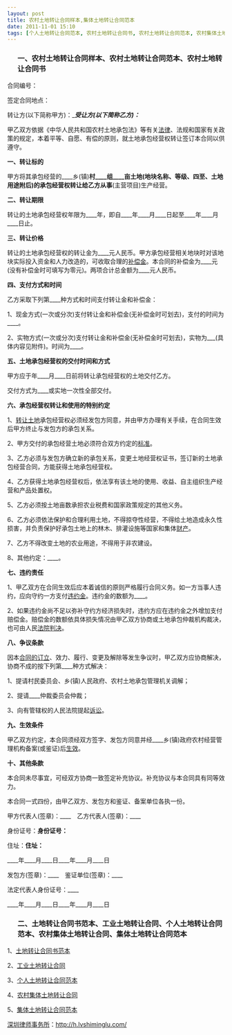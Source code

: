 ```yaml
---
layout: post
title: 农村土地转让合同样本,集体土地转让合同范本
date: 2011-11-01 15:10
tags: [个人土地转让合同范本, 农村土地转让合同书, 农村土地转让合同范本, 农村集体土地转让合同, 土地转让合同书范本, 工业土地转让合同, 深圳合同纠纷律师, 转让合同]
---
```

<ol>
<h3>一、农村土地转让合同样本、农村土地转让合同范本、农村土地转让合同书</h3>
</ol>
合同编号：

签定合同地点：

转让方(以下简称甲方)：____受让方(以下简称乙方)：___

甲乙双方依据《中华人民共和国农村土地承包法》等有关<a href="http://h.lvshiminglu.com/law/category/case" target="_blank">法律</a>、法规和国家有关政策的规定，本着平等、自愿、有偿的原则，就土地承包经营权转让签订本合同以供遵守。

<strong>一、转让标的</strong>

甲方将其承包经营的____乡(镇)____村____组____亩土地(地块名称、等级、四至、土地用途附后)的承包经营权转让给乙方从事____(主营项目)生产经营。

<strong>二、转让期限</strong>

转让的土地承包经营权年限为____年，即自____年____月____日起至____年____月____日止。

<strong>三、转让价格</strong>

转让的土地承包经营权的转让金为____元人民币。甲方承包经营相关地块时对该地块实际投入资金和人力改造的，可收取合理的<a href="http://h.lvshiminglu.com/law/641.html" target="_blank">补偿金</a>。本合同的补偿金为____元(没有补偿金时可填写为零元)。两项合计总金额为____元人民币。

<strong>四、支付方式和时间</strong>

乙方采取下列第____种方式和时间支付转让金和补偿金：

1、现金方式(一次或分次)支付转让金和补偿金(无补偿金时可划去)，支付的时间为____。

2、实物方式(一次或分次)支付转让金和补偿金(无补偿金时可划去)，实物为___(具体内容见附件)。时间为____。

<strong>五、土地承包经营权的交付时间和方式</strong>

甲方应于年____月____日前将转让承包经营权的土地交付乙方。

交付方式为____或实地一次性全部交付。

<strong>六、承包经营权转让和使用的特别约定</strong>

1、<a href="http://h.lvshiminglu.com/law/788.html" target="_blank">转让土地</a>承包经营权必须经发包方同意，并由甲方办理有关手续，在合同生效后甲方终止与发包方的承包关系。

2、甲方交付的承包经营土地必须符合双方约定的<a href="http://h.lvshiminglu.com/law/240.html" target="_blank">标准</a>。

3、乙方必须与发包方确立新的承包关系，变更土地经营权证书，签订新的土地承包经营合同，方能获得土地承包经营权。

4、乙方获得土地承包经营权后，依法享有该土地的使用、收益、自主组织生产经营和产品处置权。

5、乙方必须按土地亩数承担农业税费和国家政策规定的其他义务。

6、乙方必须依法保护和合理利用土地，不得掠夺性经营，不得给土地造成永久性损害，并负责保护好承包土地上的林木、排灌设施等国家和集体<a href="http://h.lvshiminglu.com/law/125.html" target="_blank">财产</a>。

7、乙方不得改变土地的农业用途，不得用于非农建设。

8、其他约定：____。

<strong>七、违约责任</strong>

1、甲乙双方在合同生效后应本着诚信的原则严格履行合同义务。如一方当事人违约，应向守约一方支付<a href="http://h.lvshiminglu.com/law/721.html" target="_blank">违约金</a>。违约金的数额为____。

2、如果违约金尚不足以弥补守约方经济损失时，违约方应在违约金之外增加支付赔偿金。赔偿金的数额依具体损失情况由甲乙双方协商或土地承包仲裁机构裁决，也可由人民<a href="http://h.lvshiminglu.com/law/639.html" target="_blank">法院判决</a>。

<strong>八、争议条款</strong>

因本<a href="http://h.lvshiminglu.com/law/746.html" target="_blank">合同的订立</a>、效力、履行、变更及解除等发生争议时，甲乙双方应协商解决，协商不成的按下列第____种方式解决：

1、提请村民委员会、乡(镇)人民政府、农村土地承包管理机关调解；

2、提请____仲裁委员会仲裁；

3、向有管辖权的人民法院提起<a href="http://h.lvshiminglu.com/law/778.html" target="_blank">诉讼</a>。

<strong>九、生效条件</strong>

甲乙双方约定，本合同须经双方签字、发包方同意并经____乡(镇)政府农村经营管理机构备案(或鉴证)后<a href="http://h.lvshiminglu.com/law/697.html" target="_blank">生效</a>。

<strong>十、其他条款</strong>

本合同未尽事宜，可经双方协商一致签定补充协议。补充协议与本合同具有同等效力。

本合同一式四份，由甲乙双方、发包方和鉴证、备案单位各执一份。

甲方代表人(签章)：____　乙方代表人(签章)：____

身份证号：____身份证号：____

住址：____住址：____

____年____月____日____年____月____日

发包方(签章)：____　鉴证单位(签章)：____

法定代表人身份证号：____

____年____月____日____年____月____日
<ol>
<h3>二、土地转让合同书范本、工业土地转让合同、个人土地转让合同范本、农村集体土地转让合同、集体土地转让合同范本</h3>
</ol>
1、<a href="http://wenku.baidu.com/view/3dd927e9998fcc22bcd10dfb.html" target="_blank">土地转让合同书范本</a>

2、<a href="http://wenku.baidu.com/view/acf335c7bb4cf7ec4afed0c1.html" target="_blank">工业土地转让合同</a>

3、<a href="http://wenku.baidu.com/view/a8453d1ffad6195f312ba6b3.html" target="_blank">个人土地转让合同范本</a>

4、<a href="http://wenku.baidu.com/view/737fc9d96f1aff00bed51e6a.html" target="_blank">农村集体土地转让合同</a>

5、<a href="http://wenku.baidu.com/view/a303476a25c52cc58bd6be87.html" target="_blank">集体土地转让合同范本</a>

<a href="http://h.lvshiminglu.com/">深圳律师事务所</a>：<a href="http://h.lvshiminglu.com/">http://h.lvshiminglu.com/</a>

